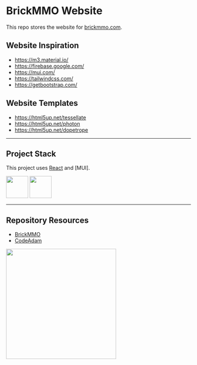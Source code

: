 # BrickMMO Website

This repo stores the website for [brickmmo.com](https://brickmmo.com).

## Website Inspiration

- https://m3.material.io/
- https://firebase.google.com/
- https://mui.com/
- https://tailwindcss.com/
- https://getbootstrap.com/

## Website Templates

- https://html5up.net/tessellate
- https://html5up.net/photon
- https://html5up.net/dopetrope

---

## Project Stack

This project uses [React]() and [MUI].

<img src="https://console.codeadam.ca/api/image/react" width="60"> <img src="https://console.codeadam.ca/api/image/mui" width="60">

---

## Repository Resources

* [BrickMMO](https://brickmmo.com)
* [CodeAdam](https://codeadam.ca)

<a href="https://brickmmo.com">
<img src="https://brickmmo.com/images/brickmmo-logo-horizontal.jpg" width="300">
</a>
